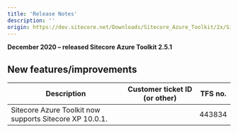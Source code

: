 ```yaml
---
title: 'Release Notes'
description: ''
origin: https://dev.sitecore.net/Downloads/Sitecore_Azure_Toolkit/2x/Sitecore_Azure_Toolkit_251/Release_Notes
---
```


**December 2020 – released Sitecore Azure Toolkit 2.5.1**

## New features/improvements

| Description                                                        | Customer ticket ID (or other) | TFS no. |
| ------------------------------------------------------------------ | ----------------------------- | ------- |
| ​​​​​​​​​S​itecore Azure Toolkit now supports Sitecore XP 10.0.1​. |                               | 443834  |
